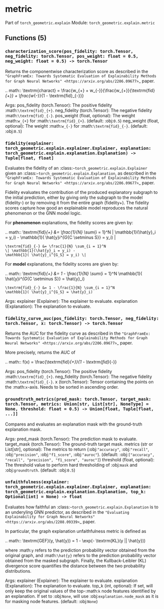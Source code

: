 # metric

Part of `torch_geometric.explain`
Module: `torch_geometric.explain.metric`

## Functions (5)

### `characterization_score(pos_fidelity: torch.Tensor, neg_fidelity: torch.Tensor, pos_weight: float = 0.5, neg_weight: float = 0.5) -> torch.Tensor`

Returns the componentwise characterization score as described in the
`"GraphFramEx: Towards Systematic Evaluation of Explainability Methods for
Graph Neural Networks" <https://arxiv.org/abs/2206.09677>`_ paper.

..  math::
   \textrm{charact} = \frac{w_{+} + w_{-}}{\frac{w_{+}}{\textrm{fid}_{+}} +
    \frac{w_{-}}{1 - \textrm{fid}_{-}}}

Args:
    pos_fidelity (torch.Tensor): The positive fidelity
        :math:`\textrm{fid}_{+}`.
    neg_fidelity (torch.Tensor): The negative fidelity
        :math:`\textrm{fid}_{-}`.
    pos_weight (float, optional): The weight :math:`w_{+}` for
        :math:`\textrm{fid}_{+}`. (default: :obj:`0.5`)
    neg_weight (float, optional): The weight :math:`w_{-}` for
        :math:`\textrm{fid}_{-}`. (default: :obj:`0.5`)

### `fidelity(explainer: torch_geometric.explain.explainer.Explainer, explanation: torch_geometric.explain.explanation.Explanation) -> Tuple[float, float]`

Evaluates the fidelity of an
:class:`~torch_geometric.explain.Explainer` given an
:class:`~torch_geometric.explain.Explanation`, as described in the
`"GraphFramEx: Towards Systematic Evaluation of Explainability Methods for
Graph Neural Networks" <https://arxiv.org/abs/2206.09677>`_ paper.

Fidelity evaluates the contribution of the produced explanatory subgraph
to the initial prediction, either by giving only the subgraph to the model
(fidelity-) or by removing it from the entire graph (fidelity+).
The fidelity scores capture how good an explainable model reproduces the
natural phenomenon or the GNN model logic.

For **phenomenon** explanations, the fidelity scores are given by:

.. math::
    \textrm{fid}_{+} &= \frac{1}{N} \sum_{i = 1}^N
    \| \mathbb{1}(\hat{y}_i = y_i) -
    \mathbb{1}( \hat{y}_i^{G_{C \setminus S}} = y_i) \|

    \textrm{fid}_{-} &= \frac{1}{N} \sum_{i = 1}^N
    \| \mathbb{1}(\hat{y}_i = y_i) -
    \mathbb{1}( \hat{y}_i^{G_S} = y_i) \|

For **model** explanations, the fidelity scores are given by:

.. math::
    \textrm{fid}_{+} &= 1 - \frac{1}{N} \sum_{i = 1}^N
    \mathbb{1}( \hat{y}_i^{G_{C \setminus S}} = \hat{y}_i)

    \textrm{fid}_{-} &= 1 - \frac{1}{N} \sum_{i = 1}^N
    \mathbb{1}( \hat{y}_i^{G_S} = \hat{y}_i)

Args:
    explainer (Explainer): The explainer to evaluate.
    explanation (Explanation): The explanation to evaluate.

### `fidelity_curve_auc(pos_fidelity: torch.Tensor, neg_fidelity: torch.Tensor, x: torch.Tensor) -> torch.Tensor`

Returns the AUC for the fidelity curve as described in the
`"GraphFramEx: Towards Systematic Evaluation of Explainability Methods for
Graph Neural Networks" <https://arxiv.org/abs/2206.09677>`_ paper.

More precisely, returns the AUC of

.. math::
    f(x) = \frac{\textrm{fid}_{+}}{1 - \textrm{fid}_{-}}

Args:
    pos_fidelity (torch.Tensor): The positive fidelity
        :math:`\textrm{fid}_{+}`.
    neg_fidelity (torch.Tensor): The negative fidelity
        :math:`\textrm{fid}_{-}`.
    x (torch.Tensor): Tensor containing the points on the :math:`x`-axis.
        Needs to be sorted in ascending order.

### `groundtruth_metrics(pred_mask: torch.Tensor, target_mask: torch.Tensor, metrics: Union[str, List[str], NoneType] = None, threshold: float = 0.5) -> Union[float, Tuple[float, ...]]`

Compares and evaluates an explanation mask with the ground-truth
explanation mask.

Args:
    pred_mask (torch.Tensor): The prediction mask to evaluate.
    target_mask (torch.Tensor): The ground-truth target mask.
    metrics (str or List[str], optional): The metrics to return
        (:obj:`"accuracy"`, :obj:`"recall"`, :obj:`"precision"`,
        :obj:`"f1_score"`, :obj:`"auroc"`). (default: :obj:`["accuracy",
        "recall", "precision", "f1_score", "auroc"]`)
    threshold (float, optional): The threshold value to perform hard
        thresholding of :obj:`mask` and :obj:`groundtruth`.
        (default: :obj:`0.5`)

### `unfaithfulness(explainer: torch_geometric.explain.explainer.Explainer, explanation: torch_geometric.explain.explanation.Explanation, top_k: Optional[int] = None) -> float`

Evaluates how faithful an :class:`~torch_geometric.explain.Explanation`
is to an underyling GNN predictor, as described in the
`"Evaluating Explainability for Graph Neural Networks"
<https://arxiv.org/abs/2208.09339>`_ paper.

In particular, the graph explanation unfaithfulness metric is defined as

.. math::
    \textrm{GEF}(y, \hat{y}) = 1 - \exp(- \textrm{KL}(y || \hat{y}))

where :math:`y` refers to the prediction probability vector obtained from
the original graph, and :math:`\hat{y}` refers to the prediction
probability vector obtained from the masked subgraph.
Finally, the Kullback-Leibler (KL) divergence score quantifies the distance
between the two probability distributions.

Args:
    explainer (Explainer): The explainer to evaluate.
    explanation (Explanation): The explanation to evaluate.
    top_k (int, optional): If set, will only keep the original values of
        the top-:math:`k` node features identified by an explanation.
        If set to :obj:`None`, will use :obj:`explanation.node_mask` as it
        is for masking node features. (default: :obj:`None`)
